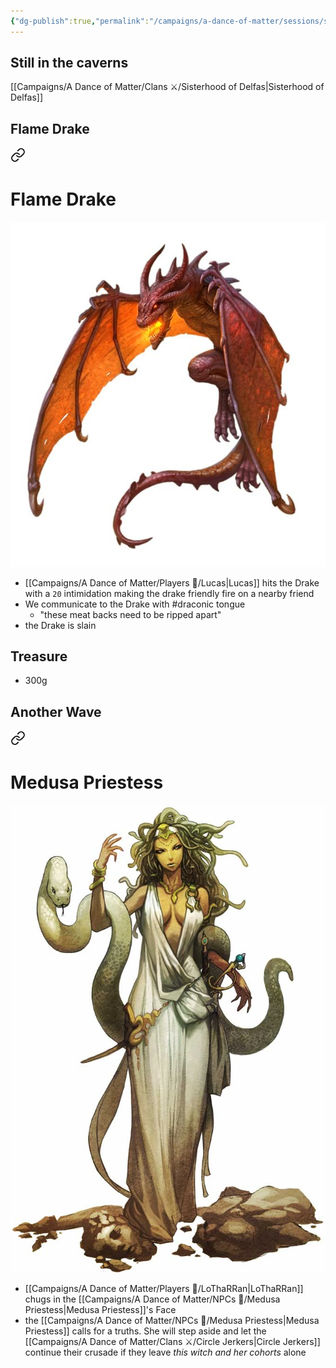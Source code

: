 ```yaml
---
{"dg-publish":true,"permalink":"/campaigns/a-dance-of-matter/sessions/session-1025/","dgPassFrontmatter":true}
---
```



## Still in the caverns
[[Campaigns/A Dance of Matter/Clans ⚔/Sisterhood of Delfas\|Sisterhood of Delfas]]

## Flame Drake

<div class="transclusion internal-embed is-loaded"><a class="markdown-embed-link" href="/campaigns/a-dance-of-matter/beasts/flame-drake/" aria-label="Open link"><svg xmlns="http://www.w3.org/2000/svg" width="24" height="24" viewBox="0 0 24 24" fill="none" stroke="currentColor" stroke-width="2" stroke-linecap="round" stroke-linejoin="round" class="svg-icon lucide-link"><path d="M10 13a5 5 0 0 0 7.54.54l3-3a5 5 0 0 0-7.07-7.07l-1.72 1.71"></path><path d="M14 11a5 5 0 0 0-7.54-.54l-3 3a5 5 0 0 0 7.07 7.07l1.71-1.71"></path></svg></a><div class="markdown-embed">

<div class="markdown-embed-title">

# Flame Drake

</div>




![attachments/FlameDrake.jpg| FlameDrake |230](/img/user/attachments/FlameDrake.jpg)

</div></div>


- [[Campaigns/A Dance of Matter/Players 👤/Lucas\|Lucas]] hits the Drake with a `20` intimidation making the drake friendly fire on a nearby friend
- We communicate to the Drake with #draconic tongue 
	- "these meat backs need to be ripped apart"
- the Drake is slain
## Treasure
- 300g

## Another Wave


<div class="transclusion internal-embed is-loaded"><a class="markdown-embed-link" href="/campaigns/a-dance-of-matter/np-cs/medusa-priestess/" aria-label="Open link"><svg xmlns="http://www.w3.org/2000/svg" width="24" height="24" viewBox="0 0 24 24" fill="none" stroke="currentColor" stroke-width="2" stroke-linecap="round" stroke-linejoin="round" class="svg-icon lucide-link"><path d="M10 13a5 5 0 0 0 7.54.54l3-3a5 5 0 0 0-7.07-7.07l-1.72 1.71"></path><path d="M14 11a5 5 0 0 0-7.54-.54l-3 3a5 5 0 0 0 7.07 7.07l1.71-1.71"></path></svg></a><div class="markdown-embed">

<div class="markdown-embed-title">

# Medusa Priestess

</div>



![attachments/Medusa_Priestess.webp|Medusa_Priestess](/img/user/attachments/Medusa_Priestess.webp)

</div></div>


- [[Campaigns/A Dance of Matter/Players 👤/LoThaRRan\|LoThaRRan]] chugs in the [[Campaigns/A Dance of Matter/NPCs 🤖/Medusa Priestess\|Medusa Priestess]]'s Face
- the [[Campaigns/A Dance of Matter/NPCs 🤖/Medusa Priestess\|Medusa Priestess]] calls for a truths. She will step aside and let the [[Campaigns/A Dance of Matter/Clans ⚔/Circle Jerkers\|Circle Jerkers]] continue their crusade if they leave *this witch and her cohorts* alone